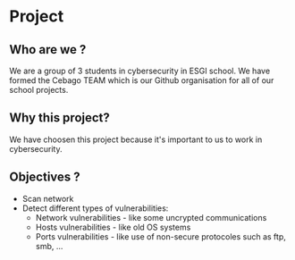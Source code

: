 # Project

## Who are we ?

We are a group of 3 students in cybersecurity in ESGI school. We have formed the Cebago TEAM which is our Github organisation for all of our school projects.

## Why this project?

We have choosen this project because it's important to us to work in cybersecurity.

## Objectives ?

- Scan network
- Detect different types of vulnerabilities:
  - Network vulnerabilities - like some uncrypted communications
  - Hosts vulnerabilities - like old OS systems
  - Ports vulnerabilities - like use of non-secure protocoles such as ftp, smb, ...
